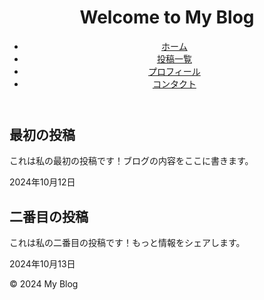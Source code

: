 <!DOCTYPE html>
<html>
<head>
    <title>My Blog</title>
    <link rel="stylesheet" type="text/css" href="vlog.css">
</head>
<body>
    <header>
        <h1>Welcome to My Blog</h1>
        <nav>
            <ul>
                <li><a href="#">ホーム</a></li>
                <li><a href="#">投稿一覧</a></li>
                <li><a href="#">プロフィール</a></li>
                <li><a href="#">コンタクト</a></li>
            </ul>
        </nav>
    </header>
    <main>
        <article class="post">
            <h2>最初の投稿</h2>
            <p>これは私の最初の投稿です！ブログの内容をここに書きます。</p>
            <p class="date">2024年10月12日</p>
        </article>
        <article class="post">
            <h2>二番目の投稿</h2>
            <p>これは私の二番目の投稿です！もっと情報をシェアします。</p>
            <p class="date">2024年10月13日</p>
        </article>
    </main>
    <footer>
        <p>&copy; 2024 My Blog</p>
    </footer>
</body>
</html>
